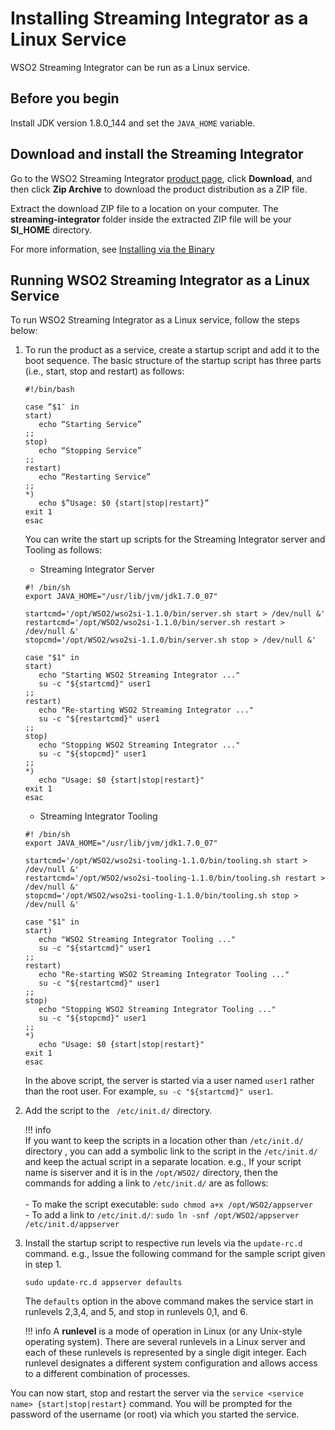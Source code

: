 # Installing Streaming Integrator as a Linux Service

WSO2 Streaming Integrator can be run as a Linux service.

## Before you begin

Install JDK version 1.8.0_144 and set the `JAVA_HOME` variable.

## Download and install the Streaming Integrator

Go to the WSO2 Streaming Integrator [product page](https://wso2.com/integration/streaming-integrator/), click **Download**, and then click **Zip Archive** to download the product distribution as a ZIP file.

Extract the download ZIP file to a location on your computer. The <b>streaming-integrator</b> folder inside the extracted ZIP file will be your <b>SI_HOME</b> directory.

For more information, see [Installing via the Binary](installing-si-binary.md)

## Running WSO2 Streaming Integrator as a Linux Service

To run WSO2 Streaming Integrator as a Linux service, follow the steps below:

1. To run the product as a service, create a startup script and add it to the boot sequence. The basic structure of the startup script has three parts (i.e., start, stop and restart) as follows:

    ```
    #!/bin/bash
      
    case “$1″ in
    start)
       echo “Starting Service”
    ;;
    stop)
       echo “Stopping Service”
    ;;
    restart)
       echo “Restarting Service”
    ;;
    *)
       echo $”Usage: $0 {start|stop|restart}”
    exit 1
    esac
    ```

   You can write the start up scripts for the Streaming Integrator server and Tooling as follows:

   - Streaming Integrator Server

    ```    
    #! /bin/sh
    export JAVA_HOME="/usr/lib/jvm/jdk1.7.0_07"
     
    startcmd='/opt/WSO2/wso2si-1.1.0/bin/server.sh start > /dev/null &'
    restartcmd='/opt/WSO2/wso2si-1.1.0/bin/server.sh restart > /dev/null &'
    stopcmd='/opt/WSO2/wso2si-1.1.0/bin/server.sh stop > /dev/null &'
     
    case "$1" in
    start)
       echo "Starting WSO2 Streaming Integrator ..."
       su -c "${startcmd}" user1
    ;;
    restart)
       echo "Re-starting WSO2 Streaming Integrator ..."
       su -c "${restartcmd}" user1
    ;;
    stop)
       echo "Stopping WSO2 Streaming Integrator ..."
       su -c "${stopcmd}" user1
    ;;
    *)
       echo "Usage: $0 {start|stop|restart}"
    exit 1
    esac
    ```
    - Streaming Integrator Tooling

    ```    
    #! /bin/sh
    export JAVA_HOME="/usr/lib/jvm/jdk1.7.0_07"
     
    startcmd='/opt/WSO2/wso2si-tooling-1.1.0/bin/tooling.sh start > /dev/null &'
    restartcmd='/opt/WSO2/wso2si-tooling-1.1.0/bin/tooling.sh restart > /dev/null &'
    stopcmd='/opt/WSO2/wso2si-tooling-1.1.0/bin/tooling.sh stop > /dev/null &'
     
    case "$1" in
    start)
       echo "WSO2 Streaming Integrator Tooling ..."
       su -c "${startcmd}" user1
    ;;
    restart)
       echo "Re-starting WSO2 Streaming Integrator Tooling ..."
       su -c "${restartcmd}" user1
    ;;
    stop)
       echo "Stopping WSO2 Streaming Integrator Tooling ..."
       su -c "${stopcmd}" user1
    ;;
    *)
       echo "Usage: $0 {start|stop|restart}"
    exit 1
    esac
    ```

   In the above script, the server is started via a user named `user1` rather than the root user. For example, `su -c "${startcmd}" user1`.

2. Add the script to the ` /etc/init.d/` directory.

    !!! info       
        If you want to keep the scripts in a location other than `/etc/init.d/` directory , you can add a symbolic link to the script in the `/etc/init.d/` and keep the actual script in a separate location. e.g., If your script name is siserver and it is in the `/opt/WSO2/` directory, then the commands for adding a link to `/etc/init.d/` are as follows:<br/><br/>
        - To make the script executable: `sudo chmod a+x /opt/WSO2/appserver`<br/>
        - To add a link to `/etc/init.d/`: `sudo ln -snf /opt/WSO2/appserver /etc/init.d/appserver`

3. Install the startup script to respective run levels via the `update-rc.d` command. e.g., Issue the following command for the sample script given in step 1.

    `sudo update-rc.d appserver defaults`

    The `defaults` option in the above command makes the service start in runlevels 2,3,4, and 5, and stop in runlevels 0,1, and 6.

    !!! info
        A **runlevel**  is a mode of operation in Linux (or any Unix-style operating system). There are several runlevels in a Linux server and each of these runlevels is represented by a single digit integer. Each runlevel designates a different system configuration and allows access to a different combination of processes.

You can now start, stop and restart the server via the `service <service name> {start|stop|restart}` command. You will be prompted for the password of the username (or root) via which you started the service. 